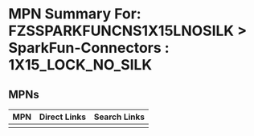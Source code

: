 



# MPN Summary For: FZSSPARKFUNCNS1X15LNOSILK > SparkFun-Connectors : 1X15_LOCK_NO_SILK

## MPNs
  

|MPN|Direct Links|Search Links|
| :--- | :--- | :--- |
||||
